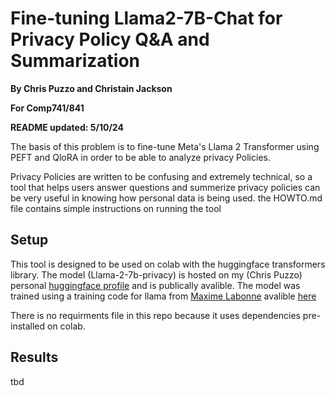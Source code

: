 # Fine-tuning Llama2-7B-Chat for Privacy Policy Q&A and Summarization
__By Chris Puzzo and Christain Jackson__

__For Comp741/841__

__README updated: 5/10/24__

The basis of this problem is to fine-tune Meta's Llama 2 Transformer using PEFT
and QloRA in order to be able to analyze privacy Policies.

Privacy Policies are written to be confusing and extremely technical, so a tool
that helps users answer questions and summerize privacy policies can be very
useful in knowing how personal data is being used. the HOWTO.md file contains
simple instructions on running the tool

## Setup
This tool is designed to be used on colab with the huggingface transformers
library. The model (Llama-2-7b-privacy) is hosted on my (Chris Puzzo) 
personal [huggingface profile](https://huggingface.co/ChrisPuzzo) and is publically avalible. The model was trained
using a training code for llama from [Maxime Labonne](https://twitter.com/maximelabonne)
avalible [here](https://colab.research.google.com/drive/1PEQyJO1-f6j0S_XJ8DV50NkpzasXkrzd?usp=sharing)

There is no requirments file in this repo because it uses dependencies pre-installed
on colab.

## Results
tbd

